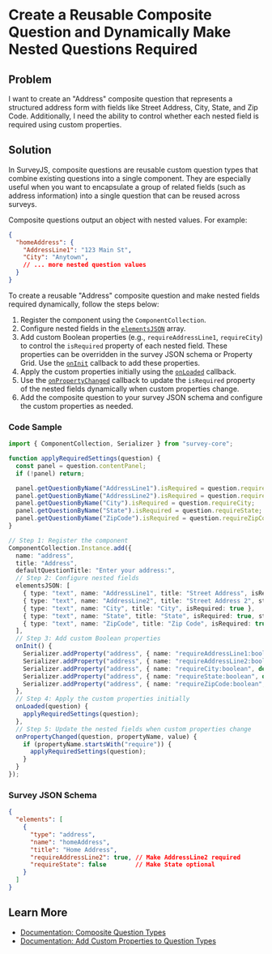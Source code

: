 # Create a Reusable Composite Question and Dynamically Make Nested Questions Required

## Problem

I want to create an "Address" composite question that represents a structured address form with fields like Street Address, City, State, and Zip Code. Additionally, I need the ability to control whether each nested field is required using custom properties.

## Solution

In SurveyJS, composite questions are reusable custom question types that combine existing questions into a single component. They are especially useful when you want to encapsulate a group of related fields (such as address information) into a single question that can be reused across surveys.

Composite questions output an object with nested values. For example:

```json
{
  "homeAddress": {
    "AddressLine1": "123 Main St",
    "City": "Anytown",
    // ... more nested question values
  }
}
```

To create a reusable "Address" composite question and make nested fields required dynamically, follow the steps below:

1. Register the component using the `ComponentCollection`.
2. Configure nested fields in the [`elementsJSON`](https://surveyjs.io/form-library/documentation/api-reference/icustomquestiontypeconfiguration#elementsJSON) array.
3. Add custom Boolean properties (e.g., `requireAddressLine1`, `requireCity`) to control the `isRequired` property of each nested field. These properties can be overridden in the survey JSON schema or Property Grid. Use the [`onInit`](https://surveyjs.io/form-library/documentation/api-reference/icustomquestiontypeconfiguration#onInit) callback to add these properties.
4. Apply the custom properties initially using the [`onLoaded`](https://surveyjs.io/form-library/documentation/api-reference/icustomquestiontypeconfiguration#onLoaded) callback.
5. Use the [`onPropertyChanged`](https://surveyjs.io/form-library/documentation/api-reference/icustomquestiontypeconfiguration#onPropertyChanged) callback to update the `isRequired` property of the nested fields dynamically when custom properties change.
6. Add the composite question to your survey JSON schema and configure the custom properties as needed.

### Code Sample

```typescript
import { ComponentCollection, Serializer } from "survey-core";

function applyRequiredSettings(question) {
  const panel = question.contentPanel;
  if (!panel) return;

  panel.getQuestionByName("AddressLine1").isRequired = question.requireAddressLine1;
  panel.getQuestionByName("AddressLine2").isRequired = question.requireAddressLine2;
  panel.getQuestionByName("City").isRequired = question.requireCity;
  panel.getQuestionByName("State").isRequired = question.requireState;
  panel.getQuestionByName("ZipCode").isRequired = question.requireZipCode;
}

// Step 1: Register the component
ComponentCollection.Instance.add({
  name: "address",
  title: "Address",
  defaultQuestionTitle: "Enter your address:",
  // Step 2: Configure nested fields
  elementsJSON: [
    { type: "text", name: "AddressLine1", title: "Street Address", isRequired: true },
    { type: "text", name: "AddressLine2", title: "Street Address 2", startWithNewLine: false },
    { type: "text", name: "City", title: "City", isRequired: true },
    { type: "text", name: "State", title: "State", isRequired: true, startWithNewLine: false },
    { type: "text", name: "ZipCode", title: "Zip Code", isRequired: true, startWithNewLine: false }
  ],
  // Step 3: Add custom Boolean properties
  onInit() {
    Serializer.addProperty("address", { name: "requireAddressLine1:boolean", default: true, category: "general" });
    Serializer.addProperty("address", { name: "requireAddressLine2:boolean", default: false, category: "general" });
    Serializer.addProperty("address", { name: "requireCity:boolean", default: true, category: "general" });
    Serializer.addProperty("address", { name: "requireState:boolean", default: true, category: "general" });
    Serializer.addProperty("address", { name: "requireZipCode:boolean", default: true, category: "general" });
  },
  // Step 4: Apply the custom properties initially
  onLoaded(question) {
    applyRequiredSettings(question);
  },
  // Step 5: Update the nested fields when custom properties change
  onPropertyChanged(question, propertyName, value) {
    if (propertyName.startsWith("require")) {
      applyRequiredSettings(question);
    }
  }
});
```

### Survey JSON Schema

```json
{
  "elements": [
    {
      "type": "address",
      "name": "homeAddress",
      "title": "Home Address",
      "requireAddressLine2": true, // Make AddressLine2 required
      "requireState": false        // Make State optional
    }
  ]
}
```

## Learn More

- [Documentation: Composite Question Types](https://surveyjs.io/form-library/documentation/customize-question-types/create-composite-question-types)
- [Documentation: Add Custom Properties to Question Types](https://surveyjs.io/form-library/documentation/customize-question-types/add-custom-properties-to-a-form)

<!-- ## Related Tags

- surveyjs
- composite-question
- custom-properties
- isRequired
- survey-json
- javascript -->